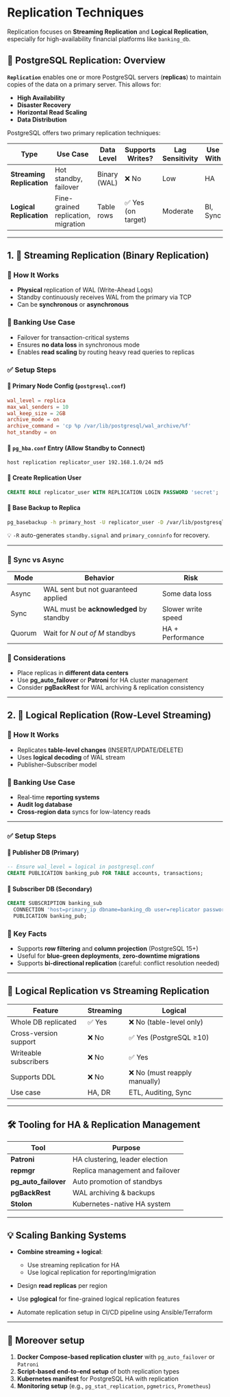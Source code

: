 # Replication Techniques

Replication focuses on **Streaming Replication** and **Logical Replication**, especially for high-availability financial platforms like `banking_db`.

## 🔁 PostgreSQL Replication: Overview

**`Replication`** enables one or more PostgreSQL servers (**replicas**) to maintain copies of the data on a primary server. This allows for:

- **High Availability**
- **Disaster Recovery**
- **Horizontal Read Scaling**
- **Data Distribution**

PostgreSQL offers two primary replication techniques:

| Type                      | Use Case                            | Data Level   | Supports Writes?   | Lag Sensitivity | Use With |
| ------------------------- | ----------------------------------- | ------------ | ------------------ | --------------- | -------- |
| **Streaming Replication** | Hot standby, failover               | Binary (WAL) | ❌ No              | Low             | HA       |
| **Logical Replication**   | Fine-grained replication, migration | Table rows   | ✅ Yes (on target) | Moderate        | BI, Sync |

---

## 1. 🔌 Streaming Replication (Binary Replication)

### 🔧 How It Works

- **Physical** replication of WAL (Write-Ahead Logs)
- Standby continuously receives WAL from the primary via TCP
- Can be **synchronous** or **asynchronous**

### 🏦 Banking Use Case

- Failover for transaction-critical systems
- Ensures **no data loss** in synchronous mode
- Enables **read scaling** by routing heavy read queries to replicas

### ✅ Setup Steps

#### 🔹 Primary Node Config (`postgresql.conf`)

```conf
wal_level = replica
max_wal_senders = 10
wal_keep_size = 2GB
archive_mode = on
archive_command = 'cp %p /var/lib/postgresql/wal_archive/%f'
hot_standby = on
```

#### 🔹 `pg_hba.conf` Entry (Allow Standby to Connect)

```
host replication replicator_user 192.168.1.0/24 md5
```

#### 🔹 Create Replication User

```sql
CREATE ROLE replicator_user WITH REPLICATION LOGIN PASSWORD 'secret';
```

#### 🔹 Base Backup to Replica

```bash
pg_basebackup -h primary_host -U replicator_user -D /var/lib/postgresql/15/main -P -R
```

💡 `-R` auto-generates `standby.signal` and `primary_conninfo` for recovery.

---

### 🔄 Sync vs Async

| Mode   | Behavior                                | Risk               |
| ------ | --------------------------------------- | ------------------ |
| Async  | WAL sent but not guaranteed applied     | Some data loss     |
| Sync   | WAL must be **acknowledged** by standby | Slower write speed |
| Quorum | Wait for _N out of M_ standbys          | HA + Performance   |

### 🧠 Considerations

- Place replicas in **different data centers**
- Use **pg_auto_failover** or **Patroni** for HA cluster management
- Consider **pgBackRest** for WAL archiving & replication consistency

---

## 2. 🔄 Logical Replication (Row-Level Streaming)

### 🔧 How It Works

- Replicates **table-level changes** (INSERT/UPDATE/DELETE)
- Uses **logical decoding** of WAL stream
- Publisher–Subscriber model

### 🏦 Banking Use Case

- Real-time **reporting systems**
- **Audit log database**
- **Cross-region data** syncs for low-latency reads

---

### ✅ Setup Steps

#### 🔹 Publisher DB (Primary)

```sql
-- Ensure wal_level = logical in postgresql.conf
CREATE PUBLICATION banking_pub FOR TABLE accounts, transactions;
```

#### 🔹 Subscriber DB (Secondary)

```sql
CREATE SUBSCRIPTION banking_sub
  CONNECTION 'host=primary_ip dbname=banking_db user=replicator password=secret'
  PUBLICATION banking_pub;
```

### 📌 Key Facts

- Supports **row filtering** and **column projection** (PostgreSQL 15+)
- Useful for **blue-green deployments**, **zero-downtime migrations**
- Supports **bi-directional replication** (careful: conflict resolution needed)

---

## 🧠 Logical Replication vs Streaming Replication

| Feature               | Streaming | Logical                       |
| --------------------- | --------- | ----------------------------- |
| Whole DB replicated   | ✅ Yes    | ❌ No (table-level only)      |
| Cross-version support | ❌ No     | ✅ Yes (PostgreSQL ≥10)       |
| Writeable subscribers | ❌ No     | ✅ Yes                        |
| Supports DDL          | ❌ No     | ❌ No (must reapply manually) |
| Use case              | HA, DR    | ETL, Auditing, Sync           |

---

## 🛠️ Tooling for HA & Replication Management

| Tool                 | Purpose                         |
| -------------------- | ------------------------------- |
| **Patroni**          | HA clustering, leader election  |
| **repmgr**           | Replica management and failover |
| **pg_auto_failover** | Auto promotion of standbys      |
| **pgBackRest**       | WAL archiving & backups         |
| **Stolon**           | Kubernetes-native HA system     |

---

## 💡 Scaling Banking Systems

- **Combine streaming + logical**:

  - Use streaming replication for HA
  - Use logical replication for reporting/migration

- Design **read replicas** per region
- Use **pglogical** for fine-grained logical replication features
- Automate replication setup in CI/CD pipeline using Ansible/Terraform

---

## 📄 Moreover setup

1. **Docker Compose-based replication cluster** with `pg_auto_failover` or `Patroni`
2. **Script-based end-to-end setup** of both replication types
3. **Kubernetes manifest** for PostgreSQL HA with replication
4. **Monitoring setup** (e.g., `pg_stat_replication`, `pgmetrics`, `Prometheus`)
